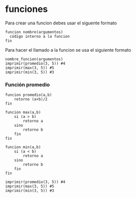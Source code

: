# funciones
Para crear una funcion debes usar el siguente formato

```
funcion nombre(argumentos)
  código interno a la funcion
fin
```
Para hacer el llamado a la funcion se usa el siguiente formato
```
nombre_funcion(argumentos)
imprimir(promedio(3, 5)) #4
imprimir(max(3, 5)) #5
imprimir(min(3, 5)) #3
```




### Función promedio

```
funcion promedio(a,b)
    retorno (a+b)/2
fin
```

```
funcion max(a,b)
    si (a > b)
        retorno a
    sino
        retorno b
    fin
fin
```

```
funcion min(a,b)
    si (a < b)
        retorno a
    sino
        retorno b
    fin
fin
```

```
imprimir(promedio(3, 5)) #4
imprimir(max(3, 5)) #5
imprimir(min(3, 5)) #3
```